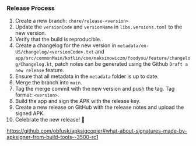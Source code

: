 ### Release Process

1. Create a new branch: `chore/release-<version>`
2. Update the `versionCode` and `versionName` in `libs.versions.toml` to the new version.
3. Verify that the build is reproducible.
4. Create a changelog for the new version in `metadata/en-US/changelog/<versionCode>.txt` and
   `app/src/commonMain/kotlin/com/maksimowiczm/foodyou/feature/changelog/Changelog.kt`, patch
   notes can be generated using the Github `Draft a new release` feature.
5. Ensure that all metadata in the `metadata` folder is up to date.
6. Merge the branch into `main`.
7. Tag the merge commit with the new version and push the tag. Tag format: `<version>`.
8. Build the app and sign the APK with the release key.
9. Create a new release on GitHub with the release notes and upload the signed APK.
10. Celebrate the new release! 🎉

https://github.com/obfusk/apksigcopier#what-about-signatures-made-by-apksigner-from-build-tools--3500-rc1
